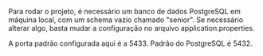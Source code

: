 Para rodar o projeto, é necessário um banco de dados PostgreSQL em máquina local, com um schema vazio chamado "senior". Se necessário alterar algo, basta mudar a configuração no arquivo application.properties.

A porta padrão configurada aqui é a 5433. Padrão do PostgreSQL é 5432.
